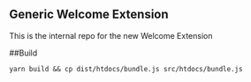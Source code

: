 ## Generic Welcome Extension
This is the internal repo for the new Welcome Extension



##Build

```
yarn build && cp dist/htdocs/bundle.js src/htdocs/bundle.js 
```
